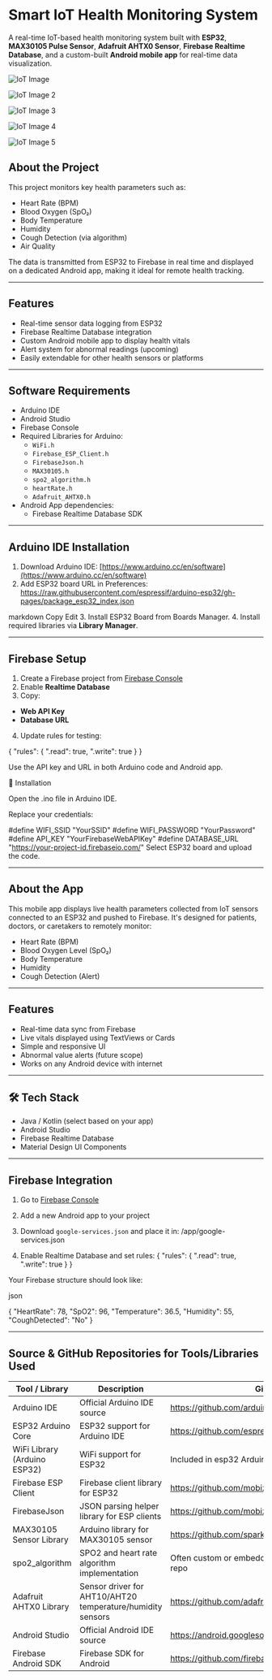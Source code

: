 #  Smart IoT Health Monitoring System

A real-time IoT-based health monitoring system built with **ESP32**, **MAX30105 Pulse Sensor**, **Adafruit AHTX0 Sensor**, **Firebase Realtime Database**, and a custom-built **Android mobile app** for real-time data visualization.

![IoT Image](https://raw.githubusercontent.com/AmjadAzward/IoT-Coursework-HNDSE24.2F-Group-03/main/Images/01.jpg)

![IoT Image 2](https://raw.githubusercontent.com/AmjadAzward/IoT-Coursework-HNDSE24.2F-Group-03/main/Images/02.jpg)

![IoT Image 3](https://raw.githubusercontent.com/AmjadAzward/IoT-Coursework-HNDSE24.2F-Group-03/main/Images/03.jpg)

![IoT Image 4](https://raw.githubusercontent.com/AmjadAzward/IoT-Coursework-HNDSE24.2F-Group-03/main/Images/04.jpg)

![IoT Image 5](https://raw.githubusercontent.com/AmjadAzward/IoT-Coursework-HNDSE24.2F-Group-03/main/Images/05.jpg)

##  About the Project

This project monitors key health parameters such as:
- Heart Rate (BPM)
- Blood Oxygen (SpO₂)
- Body Temperature
- Humidity
- Cough Detection (via algorithm)
- Air Quality
  
The data is transmitted from ESP32 to Firebase in real time and displayed on a dedicated Android app, making it ideal for remote health tracking.

---

##  Features

-  Real-time sensor data logging from ESP32
-  Firebase Realtime Database integration
-  Custom Android mobile app to display health vitals
-  Alert system for abnormal readings (upcoming)
-  Easily extendable for other health sensors or platforms


---

##  Software Requirements

- Arduino IDE
- Android Studio
- Firebase Console
- Required Libraries for Arduino:
  - `WiFi.h`
  - `Firebase_ESP_Client.h`
  - `FirebaseJson.h`
  - `MAX30105.h`
  - `spo2_algorithm.h`
  - `heartRate.h`
  - `Adafruit_AHTX0.h`
- Android App dependencies:
  - Firebase Realtime Database SDK

---

##  Arduino IDE Installation

1. Download Arduino IDE: [https://www.arduino.cc/en/software](https://www.arduino.cc/en/software)
2. Add ESP32 board URL in Preferences:
https://raw.githubusercontent.com/espressif/arduino-esp32/gh-pages/package_esp32_index.json

markdown
Copy
Edit
3. Install ESP32 Board from Boards Manager.
4. Install required libraries via **Library Manager**.

---

##  Firebase Setup

1. Create a Firebase project from [Firebase Console](https://console.firebase.google.com/)
2. Enable **Realtime Database**
3. Copy:
- **Web API Key**
- **Database URL**
4. Update rules for testing:
  
{
  "rules": {
    ".read": true,
    ".write": true
  }
}

Use the API key and URL in both Arduino code and Android app.

🧪 Installation


Open the .ino file in Arduino IDE.

Replace your credentials:

#define WIFI_SSID "YourSSID"
#define WIFI_PASSWORD "YourPassword"
#define API_KEY "YourFirebaseWebAPIKey"
#define DATABASE_URL "https://your-project-id.firebaseio.com/"
Select ESP32 board and upload the code.


---

##  About the App

This mobile app displays live health parameters collected from IoT sensors connected to an ESP32 and pushed to Firebase. It's designed for patients, doctors, or caretakers to remotely monitor:

-  Heart Rate (BPM)
-  Blood Oxygen Level (SpO₂)
-  Body Temperature
-  Humidity
-  Cough Detection (Alert)

---

##  Features

-  Real-time data sync from Firebase
-  Live vitals displayed using TextViews or Cards
-  Simple and responsive UI
-  Abnormal value alerts (future scope)
-  Works on any Android device with internet

---

## 🛠️ Tech Stack

- Java / Kotlin (select based on your app)
- Android Studio
- Firebase Realtime Database
- Material Design UI Components

---

##  Firebase Integration

1. Go to [Firebase Console](https://console.firebase.google.com/)  
2. Add a new Android app to your project  
3. Download `google-services.json` and place it in:
/app/google-services.json

4. Enable Realtime Database and set rules:
{
  "rules": {
    ".read": true,
    ".write": true
  }
}

Your Firebase structure should look like:

json

{
  "HeartRate": 78,
  "SpO2": 96,
  "Temperature": 36.5,
  "Humidity": 55,
  "CoughDetected": "No"
}


---

##  Source & GitHub Repositories for Tools/Libraries Used

| Tool / Library               | Description                                | GitHub / Source Link                                      |
|-----------------------------|--------------------------------------------|-----------------------------------------------------------|
| Arduino IDE                  | Official Arduino IDE source                 | https://github.com/arduino/Arduino                        |
| ESP32 Arduino Core           | ESP32 support for Arduino IDE               | https://github.com/espressif/arduino-esp32                |
| WiFi Library (Arduino ESP32) | WiFi support for ESP32                       | Included in esp32 Arduino Core (see above)                |
| Firebase ESP Client          | Firebase client library for ESP32            | https://github.com/mobizt/Firebase-ESP-Client             |
| FirebaseJson                | JSON parsing helper library for ESP clients | https://github.com/mobizt/Firebase-ESP-Client (included)  |
| MAX30105 Sensor Library      | Arduino library for MAX30105 sensor          | https://github.com/sparkfun/SparkFun_MAX3010_Sensor_Library |
| spo2_algorithm              | SPO2 and heart rate algorithm implementation | Often custom or embedded; some examples on GitHub; no official repo |
| Adafruit AHTX0 Library       | Sensor driver for AHT10/AHT20 temperature/humidity sensors | https://github.com/adafruit/Adafruit_AHTX0                |
| Android Studio              | Official Android IDE source                   | https://android.googlesource.com/platform/tools/studio/   |
| Firebase Android SDK        | Firebase SDK for Android                       | https://github.com/firebase/firebase-android-sdk          |

